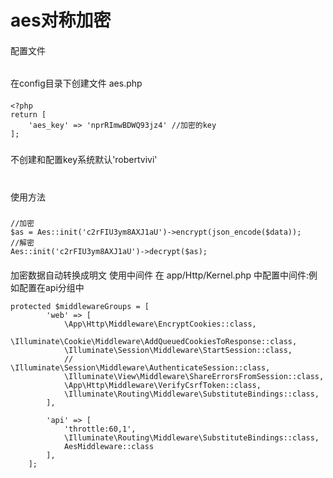 # aes对称加密
####
配置文件
######
在config目录下创建文件 aes.php
####
```
<?php
return [
    'aes_key' => 'nprRImwBDWQ93jz4' //加密的key
];
```
#####
不创建和配置key系统默认'robertvivi'
#
使用方法
#####
```
//加密
$as = Aes::init('c2rFIU3ym8AXJ1aU')->encrypt(json_encode($data));
//解密
Aes::init('c2rFIU3ym8AXJ1aU')->decrypt($as);

```
####
加密数据自动转换成明文
使用中间件
在 app/Http/Kernel.php 中配置中间件:例如配置在api分组中
```
protected $middlewareGroups = [
        'web' => [
            \App\Http\Middleware\EncryptCookies::class,
            \Illuminate\Cookie\Middleware\AddQueuedCookiesToResponse::class,
            \Illuminate\Session\Middleware\StartSession::class,
            // \Illuminate\Session\Middleware\AuthenticateSession::class,
            \Illuminate\View\Middleware\ShareErrorsFromSession::class,
            \App\Http\Middleware\VerifyCsrfToken::class,
            \Illuminate\Routing\Middleware\SubstituteBindings::class,
        ],

        'api' => [
            'throttle:60,1',
            \Illuminate\Routing\Middleware\SubstituteBindings::class,
            AesMiddleware::class
        ],
    ];
```
